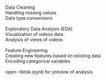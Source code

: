 <p align="left">Data Cleaning<br>Handling missing values<br>Data type conversions<br><br>Exploratory Data Analysis (EDA)<br>Visualization of videos data<br>Analysis of views of videos<br><br>Feature Engineering<br>Creating new features based on existing data<br>Encoding categorical variables<br><br>open- tiktok.ipynb for preview of analysis</p>

###

